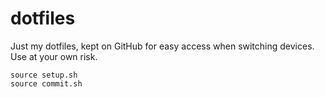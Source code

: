 # dotfiles

Just my dotfiles, kept on GitHub for easy access when switching devices. Use at your own risk.

```shell
source setup.sh
source commit.sh
```
